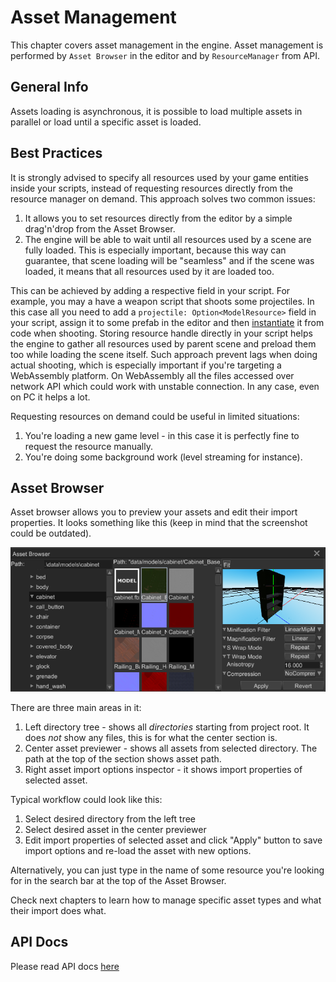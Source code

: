 # Asset Management

This chapter covers asset management in the engine. Asset management is performed by `Asset Browser` in the editor 
and by `ResourceManager` from API.

## General Info

Assets loading is asynchronous, it is possible to load multiple assets in parallel or load until a specific asset is 
loaded.

## Best Practices

It is strongly advised to specify all resources used by your game entities inside your scripts, instead of requesting 
resources directly from the resource manager on demand. This approach solves two common issues:

1) It allows you to set resources directly from the editor by a simple drag'n'drop from the Asset Browser.
2) The engine will be able to wait until all resources used by a scene are fully loaded. This is especially important,
because this way can guarantee, that scene loading will be "seamless" and if the scene was loaded, it means that all
resources used by it are loaded too. 

This can be achieved by adding a respective field in your script. For example, you may a have a weapon script that 
shoots some projectiles. In this case all you need to add a `projectile: Option<ModelResource>` field in your script,
assign it to some prefab in the editor and then [instantiate](model.md#instantiation) it from code when shooting. Storing
resource handle directly in your script helps the engine to gather all resources used by parent scene and preload them 
too while loading the scene itself. Such approach prevent lags when doing actual shooting, which is especially important 
if you're targeting a WebAssembly platform. On WebAssembly all the files accessed over network API which could work with 
unstable connection. In any case, even on PC it helps a lot.

Requesting resources on demand could be useful in limited situations:

1) You're loading a new game level - in this case it is perfectly fine to request the resource manually.
2) You're doing some background work (level streaming for instance).

## Asset Browser

Asset browser allows you to preview your assets and edit their import properties. It looks something like this (keep
in mind that the screenshot could be outdated).

![Asset Browser](asset_browser.png)

There are three main areas in it:

1) Left directory tree - shows all _directories_ starting from project root. It does _not_ show any files, this is 
for what the center section is.
2) Center asset previewer - shows all assets from selected directory. The path at the top of the section shows asset
path.
3) Right asset import options inspector - it shows import properties of selected asset.

Typical workflow could look like this:

1) Select desired directory from the left tree
2) Select desired asset in the center previewer
3) Edit import properties of selected asset and click "Apply" button to save import options and re-load the asset with
new options.

Alternatively, you can just type in the name of some resource you're looking for in the search bar at the top of the 
Asset Browser.

Check next chapters to learn how to manage specific asset types and what their import does what.

## API Docs

Please read API docs [here](https://docs.rs/fyrox/latest/fyrox/engine/resource_manager/index.html)